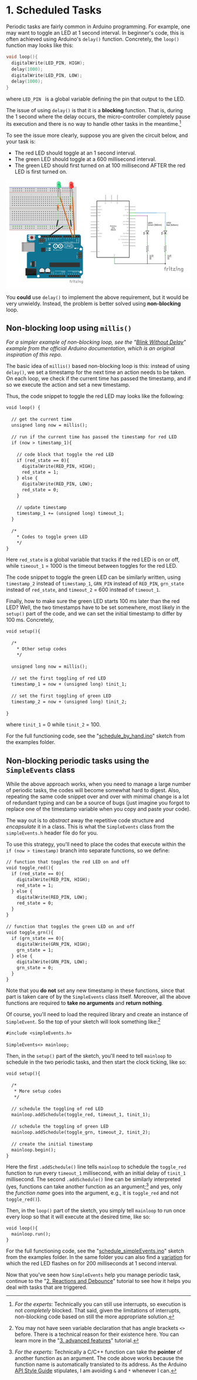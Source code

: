 # 1. Scheduled Tasks

Periodic tasks are fairly common in Arduino programming. For example, one may want to toggle an LED at 1 second interval. In beginner's code, this is often achieved using Arduino's `delay()` function. Concretely, the `loop()` function may looks like this:

```C
void loop(){
  digitalWrite(LED_PIN, HIGH);
  delay(1000);
  digitalWrite(LED_PIN, LOW);
  delay(1000);
}
```

where `LED_PIN ` is a global variable defining the pin that output to the LED.

The issue of using `delay()` is that it is a **blocking** function. That is, during the 1 second where the delay occurs, the micro-controller completely pause its execution and there is no way to handle other tasks in the meantime.[^1]

To see the issue more clearly, suppose you are given the circuit below, and your task is:

+ The red LED should toggle at an 1 second interval.
+ The green LED should toggle at a 600 millisecond interval.
+ The green LED should first turned on at 100 millisecond AFTER the red LED is first turned on.

![Circuit illustration: red LED connected to pin 2, and green LED connected to pin 3](img/scheduled_task_illustration.png)

You **could** use `delay()` to implement the above requirement, but it would be very unwieldy. Instead, the problem is better solved using **non-blocking** loop.

## Non-blocking loop using `millis()`

*For a simpler example of non-blocking loop, see the "[Blink Without Delay](https://docs.arduino.cc/built-in-examples/digital/BlinkWithoutDelay/)" example from the official Arduino documentation, which is an original inspiration of this repo.*

The basic idea of `millis()` based non-blocking loop is this: instead of using `delay()`, we set a timestamp for the next time an action needs to be taken. On each loop, we check if the current time has passed the timestamp, and if so we execute the action and set a new timestamp.

Thus, the code snippet to toggle the red LED may looks like the following:

```
void loop() {

  // get the current time
  unsigned long now = millis();

  // run if the current time has passed the timestamp for red LED
  if (now > timestamp_1){

    // code block that toggle the red LED
    if (red_state == 0){
      digitalWrite(RED_PIN, HIGH);
      red_state = 1;
    } else {
      digitalWrite(RED_PIN, LOW);
      red_state = 0;
    }

    // update timestamp
    timestamp_1 += (unsigned long) timeout_1; 
  }

  /*
    * Codes to toggle green LED
    */
}
```

Here `red_state` is a global variable that tracks if the red LED is on or off, while `timeout_1` = 1000 is the timeout between toggles for the red LED.

The code snippet to toggle the green LED can be similarly written, using `timestamp_2` instead of `timestamp_1`, `GRN_PIN` instead of `RED_PIN`, `grn_state` instead of `red_state`, and `timeout_2` = 600 instead of `timeout_1`.

Finally, how to make sure the green LED starts 100 ms later than the red LED? Well, the two timestamps have to be set somewhere, most likely in the `setup()` part of the code, and we can set the initial timestamp to differ by 100 ms. Concretely,

```
void setup(){

  /*
    * Other setup codes
    */

  unsigned long now = millis();

  // set the first toggling of red LED
  timestamp_1 = now + (unsigned long) tinit_1;

  // set the first toggling of green LED
  timestamp_2 = now + (unsigned long) tinit_2;

}
```

where `tinit_1` = 0 while `tinit_2` = 100.

For the full functioning code, see the "[schedule_by_hand.ino](../examples/schedule_by_hand/schedule_by_hand.ino)" sketch from the examples folder.

## Non-blocking periodic tasks using the `SimpleEvents` class

While the above approach works, when you need to manage a large number of periodic tasks, the codes will become somewhat hard to digest. Also, repeating the same code snippet over and over with minimal change is a lot of redundant typing and can be a source of bugs (just imagine you forgot to replace one of the timestamp variable when you copy and paste your code).

The way out is to _abstract_ away the repetitive code structure and _encapsulate_ it in a class. This is what the `SimpleEvents` class from the `simpleEvents.h` header file do for you.

To use this strategy, you'll need to place the codes that execute within the `if (now > timestamp)` branch into separate functions, so we define:

```
// function that toggles the red LED on and off
void toggle_red(){
  if (red_state == 0){
    digitalWrite(RED_PIN, HIGH);
    red_state = 1;
  } else {
    digitalWrite(RED_PIN, LOW);
    red_state = 0;
  }
}

// function that toggles the green LED on and off
void toggle_grn(){
  if (grn_state == 0){
    digitalWrite(GRN_PIN, HIGH);
    grn_state = 1;
  } else {
    digitalWrite(GRN_PIN, LOW);
    grn_state = 0;
  }
}
```

Note that you **do not** set any new timestamp in these functions, since that part is taken care of by the `SimpleEvents` class itself.  Moreover, all the above functions are required to **take no arguments** and **return nothing**.

Of course, you'll need to load the required library and create an instance of `SimpleEvent`. So the top of your sketch will look something like:[^2]

```
#include <simpleEvents.h>

SimpleEvents<> mainloop;
```

Then, in the `setup()` part of the sketch, you'll need to tell `mainloop` to schedule in the two periodic tasks, and then start the clock ticking, like so:

```
void setup(){

  /*
   * More setup codes
   */

  // schedule the toggling of red LED
  mainloop.addSchedule(toggle_red, timeout_1, tinit_1); 

  // schedule the toggling of green LED
  mainloop.addSchedule(toggle_grn, timeout_2, tinit_2);

  // create the initial timestamp
  mainloop.begin();
}
```

Here the first `.addSchedule()` line tells `mainloop` to schedule the `toggle_red` function to run every `timeout_1` millisecond, with an initial delay of `tinit_1` millisecond. The second  `.addSchedule()` line can be similarly interpreted (yes, functions can take another function as an argument;[^3] and yes, only the *function name* goes into the argument, e.g., it is `toggle_red` and not `toggle_red()`).

Then, in the `loop()` part of the sketch, you simply tell `mainloop` to run once every loop so that it will execute at the desired time, like so:

```
void loop(){
  mainloop.run();
}
```

For the full functioning code, see the "[schedule_simpleEvents.ino](../examples/schedule_simpleEvents/schedule_simpleEvents.ino)" sketch from the examples folder. In the same folder you can also find a [variation](../examples/schedule_simpleEvents_asym/schedule_simpleEvents_asym.ino) for which the red LED flashes on for 200 milliseconds at 1 second interval.

Now that you've seen how `SimpleEvents` help you manage periodic task, continue to the "[2. Reactions and Debounce](2_reactions_and_debounce.md)" tutorial to see how it helps you deal with tasks that are triggered.

[^1]: *For the experts*: Technically you can still use interrupts, so execution is not *completely* blocked. That said, given the limitations of interrupts, non-blocking code based on still the more appropriate solution.
    
[^2]: You may not have seen variable declaration that has angle brackets `<>` before. There is a technical reason for their existence here. You can learn more in the "[3. advanced features](4_advanced_features.md)" tutorial.
    
[^3]: *For the experts*: Technically a C/C++ function can take the **pointer** of another function as an argument. The code above works because the function name is automatically translated to its address. As the Arduino [API Style Guide](https://docs.arduino.cc/learn/contributions/arduino-library-style-guide/) stipulates, I am avoiding `&` and `*` whenever I can.
